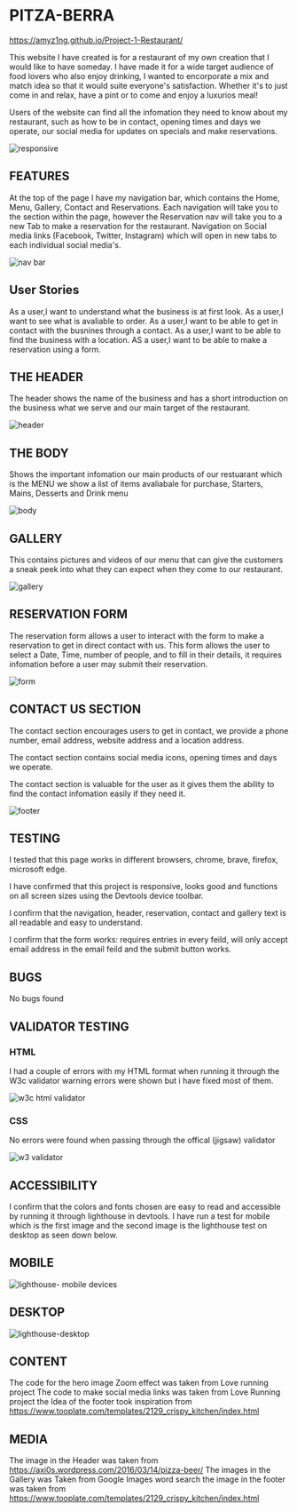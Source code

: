 # PITZA-BERRA 
https://amyz1ng.github.io/Project-1-Restaurant/

This website I have created is for a restaurant of my own creation that I would like to have someday.
I have made it for a wide target audience of food lovers who also enjoy drinking, I wanted to encorporate a mix and match idea so that it would suite everyone's satisfaction.
Whether it's to just come in and relax, have a pint or to come and enjoy a luxurios meal!

Users of the website can find all the infomation they need to know about my restaurant, such as how to be in contact, opening times and days we operate, our social media for updates on specials and make reservations. 

![responsive](https://user-images.githubusercontent.com/124196828/233411088-636aa7b3-fdd8-4054-8402-bde8c05a39c1.jpg)


## FEATURES

At the top of the page I have my navigation bar, which contains the Home, Menu, Gallery, Contact and Reservations.
Each navigation will take you to the section within the page, however the Reservation nav will take you to a new Tab to make a reservation for the restaurant.
Navigation on Social media links (Facebook, Twitter, Instagram) which will open in new tabs to each individual social media's.

![nav bar](https://user-images.githubusercontent.com/124196828/232961155-7e0b053d-d51b-4161-ba67-7ca7c5c619ab.jpg)

## User Stories
As a user,I want to understand what the business is at first look.
As a user,I want to see what is avaliable to order.
As a user,I want to be able to get in contact with the busnines through a contact. 
As a user,I want to be able to find the business with a location.
AS a user,I want to be able to make a reservation using a form.

## THE HEADER

The header shows the name of the business and has a short introduction on the business what we serve and our main target of the restaurant.

![header](https://user-images.githubusercontent.com/124196828/232961290-74020d7d-b812-49ae-8c24-190501948d99.jpg)


## THE BODY

Shows the important infomation our main products of our restuarant which is the MENU 
we show a list of items avaliabale for purchase, Starters, Mains, Desserts and Drink menu

![body](https://user-images.githubusercontent.com/124196828/232961514-c922216c-f079-45c1-b180-7582d462f79c.jpg)


## GALLERY

This contains pictures and videos of our menu that can give the customers a sneak peek into what they can expect when they come to our restaurant.

![gallery](https://user-images.githubusercontent.com/124196828/233412331-85a51a94-db15-419b-9c5e-53c2ff09d0e9.jpg)


## RESERVATION FORM

The reservation form allows a user to interact with the form to make a reservation to get in direct contact with us.
This form allows the user to select a Date, Time, number of people, and to fill in their details, it requires infomation before a user may submit their reservation.

![form](https://user-images.githubusercontent.com/124196828/232960854-0b7139bd-adf4-4082-a3b2-2b21f128b9de.jpg)


## CONTACT US SECTION

The contact section encourages users to get in contact, we provide a phone number, email address, website address and a location address.

The contact section contains social media icons, opening times and days we operate.

The contact section is  valuable for the user as it gives them the ability to find the contact infomation easily if they need it.

![footer](https://user-images.githubusercontent.com/124196828/233425729-bae32a1f-2134-4bd0-a075-d2983d8d4943.jpg)



## TESTING

I tested that this page works in different browsers, chrome, brave, firefox, microsoft edge.

I have confirmed that this project is responsive, looks good and functions on all screen sizes
using the Devtools device toolbar.

I confirm that the navigation, header, reservation, contact and gallery text is all readable and easy to understand.

I confirm that the form works: requires entries in every feild, will only accept email address in the email feild and the submit button works.

## BUGS

No bugs found 

## VALIDATOR TESTING

### HTML
I had a couple of errors with my HTML format when running it through the W3c validator
warning errors were shown but i have fixed most of them.

![w3c html validator](https://user-images.githubusercontent.com/124196828/232960574-991acfe6-ec10-483b-91d7-246e81cc9482.jpg)


### CSS 
No errors were found when passing through the offical (jigsaw) validator

![w3 validator](https://user-images.githubusercontent.com/124196828/232960599-5502f562-3ddf-4ce2-83c6-b0173d70cba9.jpg)


## ACCESSIBILITY
I confirm that the colors and fonts chosen are easy to read and accessible by running it through lighthouse in devtools.
I have run a test for mobile which is the first image and the second image is the lighthouse test on desktop as seen down below.

## MOBILE

![lighthouse- mobile devices](https://user-images.githubusercontent.com/124196828/232959927-a8c56915-c2b9-4403-9da9-7dbd692e63b8.jpg)

## DESKTOP

![lighthouse-desktop](https://user-images.githubusercontent.com/124196828/232959943-652ad353-d7fa-4ac4-9040-ce0aa46e7ae7.jpg)


## CONTENT

The code for the hero image Zoom effect was taken from Love running project The code to make social media links was taken from Love Running project the Idea of the footer took inspiration from https://www.tooplate.com/templates/2129_crispy_kitchen/index.html

## MEDIA

The image in the Header was taken from https://axi0s.wordpress.com/2016/03/14/pizza-beer/ The images in the Gallery was Taken from Google Images word search the image in the footer was taken from https://www.tooplate.com/templates/2129_crispy_kitchen/index.html
